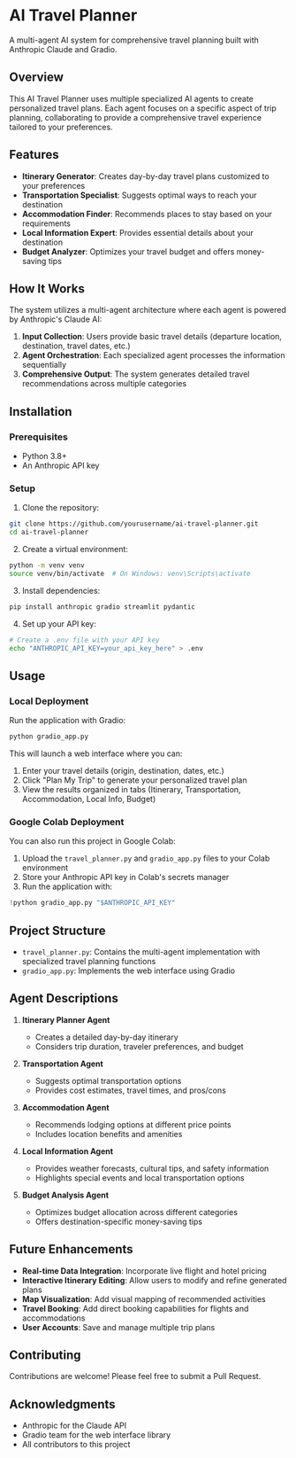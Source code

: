 # AI Travel Planner

A multi-agent AI system for comprehensive travel planning built with Anthropic Claude and Gradio.

## Overview

This AI Travel Planner uses multiple specialized AI agents to create personalized travel plans. Each agent focuses on a specific aspect of trip planning, collaborating to provide a comprehensive travel experience tailored to your preferences.


## Features

- **Itinerary Generator**: Creates day-by-day travel plans customized to your preferences
- **Transportation Specialist**: Suggests optimal ways to reach your destination
- **Accommodation Finder**: Recommends places to stay based on your requirements
- **Local Information Expert**: Provides essential details about your destination
- **Budget Analyzer**: Optimizes your travel budget and offers money-saving tips

## How It Works

The system utilizes a multi-agent architecture where each agent is powered by Anthropic's Claude AI:

1. **Input Collection**: Users provide basic travel details (departure location, destination, travel dates, etc.)
2. **Agent Orchestration**: Each specialized agent processes the information sequentially
3. **Comprehensive Output**: The system generates detailed travel recommendations across multiple categories

## Installation

### Prerequisites
- Python 3.8+
- An Anthropic API key

### Setup

1. Clone the repository:
```bash
git clone https://github.com/yourusername/ai-travel-planner.git
cd ai-travel-planner
```

2. Create a virtual environment:
```bash
python -m venv venv
source venv/bin/activate  # On Windows: venv\Scripts\activate
```

3. Install dependencies:
```bash
pip install anthropic gradio streamlit pydantic
```

4. Set up your API key:
```bash
# Create a .env file with your API key
echo "ANTHROPIC_API_KEY=your_api_key_here" > .env
```

## Usage

### Local Deployment

Run the application with Gradio:

```bash
python gradio_app.py
```

This will launch a web interface where you can:
1. Enter your travel details (origin, destination, dates, etc.)
2. Click "Plan My Trip" to generate your personalized travel plan
3. View the results organized in tabs (Itinerary, Transportation, Accommodation, Local Info, Budget)

### Google Colab Deployment

You can also run this project in Google Colab:

1. Upload the `travel_planner.py` and `gradio_app.py` files to your Colab environment
2. Store your Anthropic API key in Colab's secrets manager
3. Run the application with:
```python
!python gradio_app.py "$ANTHROPIC_API_KEY"
```

## Project Structure

- `travel_planner.py`: Contains the multi-agent implementation with specialized travel planning functions
- `gradio_app.py`: Implements the web interface using Gradio

## Agent Descriptions

1. **Itinerary Planner Agent**
   - Creates a detailed day-by-day itinerary
   - Considers trip duration, traveler preferences, and budget

2. **Transportation Agent**
   - Suggests optimal transportation options
   - Provides cost estimates, travel times, and pros/cons

3. **Accommodation Agent**
   - Recommends lodging options at different price points
   - Includes location benefits and amenities

4. **Local Information Agent**
   - Provides weather forecasts, cultural tips, and safety information
   - Highlights special events and local transportation options

5. **Budget Analysis Agent**
   - Optimizes budget allocation across different categories
   - Offers destination-specific money-saving tips

## Future Enhancements

- **Real-time Data Integration**: Incorporate live flight and hotel pricing
- **Interactive Itinerary Editing**: Allow users to modify and refine generated plans
- **Map Visualization**: Add visual mapping of recommended activities
- **Travel Booking**: Add direct booking capabilities for flights and accommodations
- **User Accounts**: Save and manage multiple trip plans

## Contributing

Contributions are welcome! Please feel free to submit a Pull Request.


## Acknowledgments

- Anthropic for the Claude API
- Gradio team for the web interface library
- All contributors to this project
